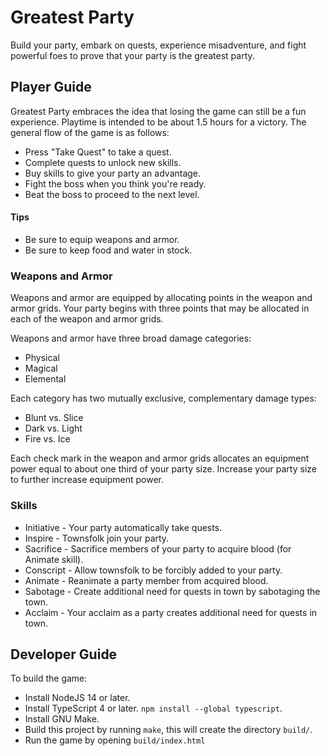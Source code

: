 # Greatest Party

Build your party, embark on quests, experience misadventure, and fight powerful foes to prove
that your party is the greatest party.

## Player Guide

Greatest Party embraces the idea that losing the game can still be a fun experience.
Playtime is intended to be about 1.5 hours for a victory.
The general flow of the game is as follows:

* Press "Take Quest" to take a quest.
* Complete quests to unlock new skills.
* Buy skills to give your party an advantage.
* Fight the boss when you think you're ready.
* Beat the boss to proceed to the next level.

#### Tips

* Be sure to equip weapons and armor.
* Be sure to keep food and water in stock.

### Weapons and Armor

Weapons and armor are equipped by allocating points in the weapon and armor grids.
Your party begins with three points that may be allocated in each of the weapon
and armor grids.

Weapons and armor have three broad damage categories:

* Physical
* Magical
* Elemental

Each category has two mutually exclusive, complementary damage types:

* Blunt vs. Slice
* Dark vs. Light
* Fire vs. Ice

Each check mark in the weapon and armor grids allocates an equipment power equal
to about one third of your party size. Increase your party size to further increase
equipment power.

### Skills

* Initiative - Your party automatically take quests.
* Inspire - Townsfolk join your party.
* Sacrifice - Sacrifice members of your party to acquire blood (for Animate skill).
* Conscript - Allow townsfolk to be forcibly added to your party.
* Animate - Reanimate a party member from acquired blood.
* Sabotage - Create additional need for quests in town by sabotaging the town.
* Acclaim - Your acclaim as a party creates additional need for quests in town.

## Developer Guide

To build the game:

* Install NodeJS 14 or later.
* Install TypeScript 4 or later. `npm install --global typescript`.
* Install GNU Make.
* Build this project by running `make`, this will create the directory `build/`.
* Run the game by opening `build/index.html`
